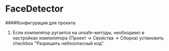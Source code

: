 # FaceDetector



####Конфигурация для проекта
1. Если компилятор ругается на unsafe-методы, необходимо в настройках компилятора (Проект -> Свойства -> Сборка) установить checkbox "Разрешить небезопасный код".


